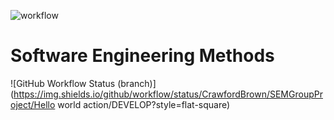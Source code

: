 

![workflow](https://github.com/CrawfordBrown/SEMGroupProject/actions/workflows/main.yml/badge.svg)


# Software Engineering Methods
![GitHub Workflow Status (branch)](https://img.shields.io/github/workflow/status/CrawfordBrown/SEMGroupProject/Hello world action/DEVELOP?style=flat-square)